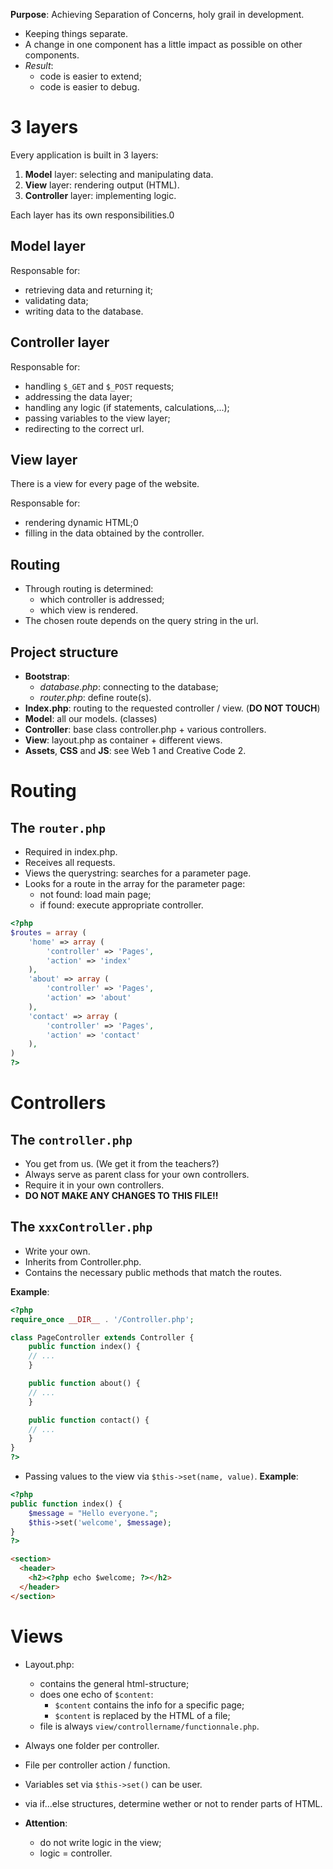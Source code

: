 **Purpose**:
Achieving Separation of Concerns, holy grail in development.

- Keeping things separate.
- A change in one component has a little impact as possible on other components.
- _Result_:
  - code is easier to extend;
  - code is easier to debug.

# 3 layers

Every application is built in 3 layers:

1. **Model** layer: selecting and manipulating data.
2. **View** layer: rendering output (HTML).
3. **Controller** layer: implementing logic.

Each layer has its own responsibilities.0

## Model layer

Responsable for:

- retrieving data and returning it;
- validating data;
- writing data to the database.

## Controller layer

Responsable for:

- handling `$_GET` and `$_POST` requests;
- addressing the data layer;
- handling any logic (if statements, calculations,...);
- passing variables to the view layer;
- redirecting to the correct url.

## View layer

There is a view for every page of the website.

Responsable for:

- rendering dynamic HTML;0
- filling in the data obtained by the controller.

## Routing

- Through routing is determined:
  - which controller is addressed;
  - which view is rendered.
- The chosen route depends on the query string in the url.

## Project structure

- **Bootstrap**:
  - _database.php_: connecting to the database;
  - _router.php_: define route(s).
- **Index.php**: routing to the requested controller / view. (**DO NOT TOUCH**)
- **Model**: all our models. (classes)
- **Controller**: base class controller.php + various controllers.
- **View**: layout.php as container + different views.
- **Assets**, **CSS** and **JS**: see Web 1 and Creative Code 2.

# Routing

## The `router.php`

- Required in index.php.
- Receives all requests.
- Views the querystring: searches for a parameter page.
- Looks for a route in the array for the parameter page:
  - not found: load main page;
  - if found: execute appropriate controller.

```php
<?php
$routes = array (
	'home' => array (
		'controller' => 'Pages',
		'action' => 'index'
	),
	'about' => array (
		'controller' => 'Pages',
		'action' => 'about'
	),
	'contact' => array (
		'controller' => 'Pages',
		'action' => 'contact'
	),
)
?>
```

# Controllers

## The `controller.php`

- You get from us. (We get it from the teachers?)
- Always serve as parent class for your own controllers.
- Require it in your own controllers.
- **DO NOT MAKE ANY CHANGES TO THIS FILE!!**

## The `xxxController.php`

- Write your own.
- Inherits from Controller.php.
- Contains the necessary public methods that match the routes.
<div class="page-break" style="page-break-before: always;"></div>

**Example**:

```php
<?php
require_once __DIR__ . '/Controller.php';

class PageController extends Controller {
	public function index() {
	// ...
	}

	public function about() {
	// ...
	}

	public function contact() {
	// ...
	}
}
?>
```

- Passing values to the view via `$this->set(name, value)`.
  **Example**:

```php
<?php
public function index() {
	$message = "Hello everyone.";
	$this->set('welcome', $message);
}
?>
```

```html
<section>
  <header>
    <h2><?php echo $welcome; ?></h2>
  </header>
</section>
```

# Views

- Layout.php:
  - contains the general html-structure;
  - does one echo of `$content`:
    - `$content` contains the info for a specific page;
    - `$content` is replaced by the HTML of a file;
  - file is always `view/controllername/functionnale.php`.
- Always one folder per controller.
- File per controller action / function.

- Variables set via `$this->set()` can be user.
- via if...else structures, determine wether or not to render parts of HTML.
- **Attention**:
  - do not write logic in the view;
  - logic = controller.
